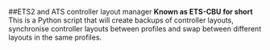##ETS2 and ATS controller layout manager
**Known as ETS-CBU for short**
This is a Python script that will create backups of controller layouts, synchronise controller layouts between profiles and swap between different layouts in the same profiles.
